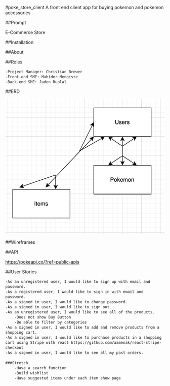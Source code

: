#poke_store_client
A front end client app for buying pokemon and pokemon accessories 

##Prompt

E-Commerce Store

##Installation

##About

##Roles

    -Project Manager: Christian Brewer
    -Front-end SME: Mahider Mengiste
    -Back-end SME: Jaden Ruplal

##ERD

![ERD](resources/images/erd.png)

##Wireframes

##API

https://pokeapi.co/?ref=public-apis


##User Stories

    -As an unregistered user, I would like to sign up with email and password.
    -As a registered user, I would like to sign in with email and password.
    -As a signed in user, I would like to change password.
    -As a signed in user, I would like to sign out.
    -As an unregistered user, I would like to see all of the products.
        -Does not show Buy Button
        -Be able to filter by categories
    -As a signed in user, I would like to add and remove products from a shopping cart.
    -As a signed in user, I would like to purchase products in a shopping cart using Stripe with react https://github.com/azmenak/react-stripe-checkout
    -As a signed in user, I would like to see all my past orders.

    ###Stretch
        -Have a search function
        -Build wishlist
        -Have suggested items under each item show page


